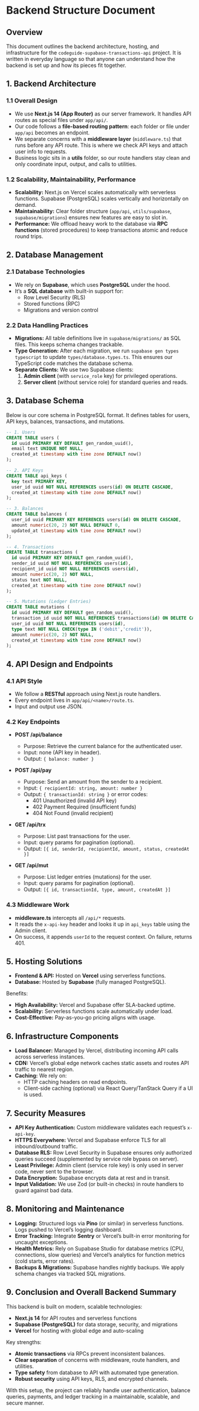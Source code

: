 # Backend Structure Document

## Overview
This document outlines the backend architecture, hosting, and infrastructure for the `codeguide-supabase-transactions-api` project. It is written in everyday language so that anyone can understand how the backend is set up and how its pieces fit together.

## 1. Backend Architecture

### 1.1 Overall Design
- We use **Next.js 14 (App Router)** as our server framework. It handles API routes as special files under `app/api/`.
- Our code follows a **file-based routing pattern**: each folder or file under `app/api` becomes an endpoint.
- We separate concerns with a **middleware layer** (`middleware.ts`) that runs before any API route. This is where we check API keys and attach user info to requests.
- Business logic sits in a **utils** folder, so our route handlers stay clean and only coordinate input, output, and calls to utilities.

### 1.2 Scalability, Maintainability, Performance
- **Scalability:** Next.js on Vercel scales automatically with serverless functions. Supabase (PostgreSQL) scales vertically and horizontally on demand.
- **Maintainability:** Clear folder structure (`app/api`, `utils/supabase`, `supabase/migrations`) ensures new features are easy to slot in.
- **Performance:** We offload heavy work to the database via **RPC functions** (stored procedures) to keep transactions atomic and reduce round trips.

## 2. Database Management

### 2.1 Database Technologies
- We rely on **Supabase**, which uses **PostgreSQL** under the hood.
- It’s a **SQL database** with built-in support for:
  - Row Level Security (RLS)
  - Stored functions (RPC)
  - Migrations and version control

### 2.2 Data Handling Practices
- **Migrations:** All table definitions live in `supabase/migrations/` as SQL files. This keeps schema changes trackable.
- **Type Generation:** After each migration, we run `supabase gen types typescript` to update `types/database.types.ts`. This ensures our TypeScript code matches the database schema.
- **Separate Clients:** We use two Supabase clients:
  1. **Admin client** (with `service_role` key) for privileged operations.
  2. **Server client** (without service role) for standard queries and reads.

## 3. Database Schema

Below is our core schema in PostgreSQL format. It defines tables for users, API keys, balances, transactions, and mutations.

```sql
-- 1. Users
CREATE TABLE users (
  id uuid PRIMARY KEY DEFAULT gen_random_uuid(),
  email text UNIQUE NOT NULL,
  created_at timestamp with time zone DEFAULT now()
);

-- 2. API Keys
CREATE TABLE api_keys (
  key text PRIMARY KEY,
  user_id uuid NOT NULL REFERENCES users(id) ON DELETE CASCADE,
  created_at timestamp with time zone DEFAULT now()
);

-- 3. Balances
CREATE TABLE balances (
  user_id uuid PRIMARY KEY REFERENCES users(id) ON DELETE CASCADE,
  amount numeric(20, 2) NOT NULL DEFAULT 0,
  updated_at timestamp with time zone DEFAULT now()
);

-- 4. Transactions
CREATE TABLE transactions (
  id uuid PRIMARY KEY DEFAULT gen_random_uuid(),
  sender_id uuid NOT NULL REFERENCES users(id),
  recipient_id uuid NOT NULL REFERENCES users(id),
  amount numeric(20, 2) NOT NULL,
  status text NOT NULL,
  created_at timestamp with time zone DEFAULT now()
);

-- 5. Mutations (Ledger Entries)
CREATE TABLE mutations (
  id uuid PRIMARY KEY DEFAULT gen_random_uuid(),
  transaction_id uuid NOT NULL REFERENCES transactions(id) ON DELETE CASCADE,
  user_id uuid NOT NULL REFERENCES users(id),
  type text NOT NULL CHECK(type IN ('debit','credit')),
  amount numeric(20, 2) NOT NULL,
  created_at timestamp with time zone DEFAULT now()
);
```

## 4. API Design and Endpoints

### 4.1 API Style
- We follow a **RESTful** approach using Next.js route handlers.
- Every endpoint lives in `app/api/<name>/route.ts`.
- Input and output use JSON.

### 4.2 Key Endpoints
- **POST /api/balance**
  - Purpose: Retrieve the current balance for the authenticated user.
  - Input: none (API key in header).
  - Output: `{ balance: number }`

- **POST /api/pay**
  - Purpose: Send an amount from the sender to a recipient.
  - Input: `{ recipientId: string, amount: number }`
  - Output: `{ transactionId: string }` or error codes:
    - 401 Unauthorized (invalid API key)
    - 402 Payment Required (insufficient funds)
    - 404 Not Found (invalid recipient)

- **GET /api/trx**
  - Purpose: List past transactions for the user.
  - Input: query params for pagination (optional).
  - Output: `[{ id, senderId, recipientId, amount, status, createdAt }]`

- **GET /api/mut**
  - Purpose: List ledger entries (mutations) for the user.
  - Input: query params for pagination (optional).
  - Output: `[{ id, transactionId, type, amount, createdAt }]`

### 4.3 Middleware Work
- **middleware.ts** intercepts all `/api/*` requests.
- It reads the `x-api-key` header and looks it up in `api_keys` table using the Admin client.
- On success, it appends `userId` to the request context. On failure, returns 401.

## 5. Hosting Solutions

- **Frontend & API:** Hosted on **Vercel** using serverless functions.
- **Database:** Hosted by **Supabase** (fully managed PostgreSQL).

Benefits:
- **High Availability:** Vercel and Supabase offer SLA-backed uptime.
- **Scalability:** Serverless functions scale automatically under load.
- **Cost-Effective:** Pay-as-you-go pricing aligns with usage.

## 6. Infrastructure Components

- **Load Balancer:** Managed by Vercel, distributing incoming API calls across serverless instances.
- **CDN:** Vercel’s global edge network caches static assets and routes API traffic to nearest region.
- **Caching:** We rely on:
  - HTTP caching headers on read endpoints.
  - Client-side caching (optional) via React Query/TanStack Query if a UI is used.

## 7. Security Measures

- **API Key Authentication:** Custom middleware validates each request’s `x-api-key`.
- **HTTPS Everywhere:** Vercel and Supabase enforce TLS for all inbound/outbound traffic.
- **Database RLS:** Row Level Security in Supabase ensures only authorized queries succeed (supplemented by service role bypass on server).
- **Least Privilege:** Admin client (service role key) is only used in server code, never sent to the browser.
- **Data Encryption:** Supabase encrypts data at rest and in transit.
- **Input Validation:** We use Zod (or built-in checks) in route handlers to guard against bad data.

## 8. Monitoring and Maintenance

- **Logging:** Structured logs via **Pino** (or similar) in serverless functions. Logs pushed to Vercel’s logging dashboard.
- **Error Tracking:** Integrate **Sentry** or Vercel’s built-in error monitoring for uncaught exceptions.
- **Health Metrics:** Rely on Supabase Studio for database metrics (CPU, connections, slow queries) and Vercel’s analytics for function metrics (cold starts, error rates).
- **Backups & Migrations:** Supabase handles nightly backups. We apply schema changes via tracked SQL migrations.

## 9. Conclusion and Overall Backend Summary

This backend is built on modern, scalable technologies:
- **Next.js 14** for API routes and serverless functions
- **Supabase (PostgreSQL)** for data storage, security, and migrations
- **Vercel** for hosting with global edge and auto-scaling

Key strengths:
- **Atomic transactions** via RPCs prevent inconsistent balances.
- **Clear separation** of concerns with middleware, route handlers, and utilities.
- **Type safety** from database to API with automated type generation.
- **Robust security** using API keys, RLS, and encrypted channels.

With this setup, the project can reliably handle user authentication, balance queries, payments, and ledger tracking in a maintainable, scalable, and secure manner.